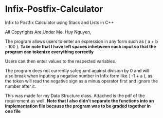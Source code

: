 # Infix-Postfix-Calculator
Infix to Postfix Calculator using Stack and Lists in C++

All Copyrights Are Under Me, Huy Nguyen, 

The program allows users to enter an expression in any form such as ( a + b - 100 ).
**Take note that I have left spaces inbetween each input so that the program can tokenize everything correctly**

Users can then enter values to the respected variables.

The program does not currently safeguard against division by 0 and will also break when inputing a negative number in
Infix form like ( -1 + a ), as the token will read the negative sign as a minus operator first and ignore the number after it.

This was made for my Data Structure class. Attached is the pdf of the requirement as well.
**Note that I also didn't separate the functions into an implementation file because the program was to be graded together in one file**
